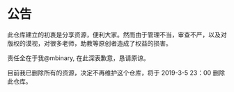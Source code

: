 # 公告
此仓库建立的初衷是分享资源，便利大家。然而由于管理不当，审查不严，以及对版权的漠视，对很多老师，助教等原创者造成了权益的损害。

责任全在于我@mbinary, 在此深表歉意，恳请原谅。

目前我已删除所有的资源，决定不再维护这个仓库，将于 2019-3-5 23：00 删除此仓库。
